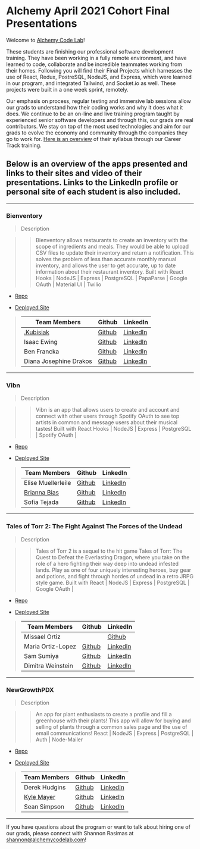 # Alchemy April 2021 Cohort Final Presentations

Welcome to [Alchemy Code Lab](https://www.alchemycodelab.com)! 

These students are finishing our professional software development training. They have been working in a fully remote environment, and have learned to code, collaborate and be incredible teammates working from their homes. Following you will find their Final Projects which harnesses the use of React, Redux, PostreSQL, NodeJS, and Express, which were learned in our program, and integrated Tailwind,  and Socket.io as well. These projects were built in a one week sprint, remotely.

Our emphasis on process, regular testing and immersive lab sessions allow our grads to understand how their coding works and why it does what it does. We continue to be an on-line and live training program taught by experienced senior software developers and through this, our grads are real contributors. We stay on top of the most used technologies and aim for our grads to evolve the economy and community through the companies they go to work for. [Here is an overview](https://docs.google.com/document/d/1RVKZ4wzOLJn5OeIE-94riRoJGLpwLRG1SuBdGY7sedg/edit?usp=sharing) of their syllabus through our Career Track training.  

## Below is an overview of the apps presented and links to their sites and video of their presentations. Links to the LinkedIn profile or personal site of each student is also included.
___
### Bienventory

> Description 

>>Bienventory allows restaurants to create an inventory with the scope of ingredients and meals. They would be able to upload CSV files to update their inventory and return a notification. This solves the problem of less than accurate monthly manual inventory, and allows the user to get accurate, up to date information about their restaurant inventory. Built with React Hooks | NodeJS | Express | PostgreSQL | PapaParse | Google OAuth | Material UI | Twilio

* [Repo](https://github.com/Bienventory)

* [Deployed Site](https://bienventory.netlify.app/)

>| Team Members  | Github  | LinkedIn  |
>|---|---|---|
>| [.Kubisiak](https://www.kubisiak.dev/) |  [Github](https://github.com/mckubisiak)  |  [LinkedIn](https://github.com/mckubisiak)  |
>| Isaac Ewing |  [Github](https://github.com/Isaac-Ewing)  |  [LinkedIn](https://www.linkedin.com/in/isaac-ewing/)  |
>| Ben Francka|  [Github](github.com/BenFrancka)  |  [LinkedIn](https://www.linkedin.com/in/ben-francka/)  |
>| Diana Josephine Drakos|  [Github](https://github.com/dianajodrakos)  |  [LinkedIn](https://www.linkedin.com/in/dj-drakos)  |

___
### Vibn

> Description 

>> Vibn is an app that allows users to create and account and connect with other users through Spotify OAuth to see top artists in common and message users about their musical tastes! Built with React Hooks | NodeJS | Express | PostgreSQL | Spotify OAuth |


* [Repo](https://github.com/Vibn-App)

* [Deployed Site](https://vibn.netlify.app/)

>| Team Members  | Github  | LinkedIn  |
>|---|---|---|
>| Elise Muellerleile|  [Github](https://github.com/eliamue)  |  [LinkedIn](https://www.linkedin.com/in/eliamue/)  |
>| [Brianna Bias](https://bribias.dev) | [Github](https://github.com/bribias)   | [LinkedIn](https://linkedin.com/ln/brianna.bias)   |
>| Sofia Tejada | [Github](https://github.com/sofiatejada)   | [LinkedIn](https://linkedin.com/in/sofianais)   |

___
### Tales of Torr 2: The Fight Against The Forces of the Undead

> Description 

>>Tales of Torr 2 is a sequel to the hit game Tales of Torr: The Quest to Defeat the Everlasting Dragon, where you take on the role of a hero fighting their way deep into undead infested lands. Play as one of four uniquely interesting heroes, buy gear and potions, and fight through hordes of undead in a retro JRPG style game. Built with React | NodeJS | Express | PostgreSQL | Google OAuth |

* [Repo](https://github.com/Tales-of-Torr-2)

* [Deployed Site]()

>| Team Members  | Github  | LinkedIn  |
>|---|---|---|
>Missael Ortiz | |  [Github](https://github.com/MissaelOrtiz)  |  [LinkedIn](https://www.linkedin.com/in/missaelortiz/)  |
>| Maria Ortiz-Lopez|  [Github](https://github.com/MariaOrtiz1)  |  [LinkedIn](https://www.linkedin.com/in/maria-ortiz-lopez-54392a211/)  |
>| Sam Sumiya| [Github](https://github.com/chenerychen)   | [LinkedIn](https://www.linkedin.com/in/chenerychen/)   |
>| Dimitra Weinstein|  [Github](github.com/dimitraweinstein)  |  [LinkedIn](https://www.linkedin.com/in/dimitraweinstein/)  |

___
### NewGrowthPDX

> Description 

>>An app for plant enthusiasts to create a profile and fill a greenhouse with their plants! This app will allow for buying and selling of plants through a common sales page and the use of email communications! React | NodeJS | Express | PostgreSQL | Auth | Node-Mailer 

* [Repo](https://github.com/NewGrowthPDX)

* [Deployed Site](new-growth-pdx-frontend.vercel.app)

>| Team Members  | Github  | LinkedIn  |
>|---|---|---|
>| Derek Hudgins| [Github](https://github.com/DerekHudgins)   | [LinkedIn](https://www.linkedin.com/in/derekhudgins/)   |
>| [Kyle Mayer](https://www.kylemayer.dev)|  [Github](https://github.com/kylemayer)  |  [LinkedIn](https://www.linkedin.com/in/kyle-mayer88/)  |
>| Sean Simpson |  [Github](https://github.com/simpson-sean)  |  [LinkedIn](www.linkedin.com/in/simpson-sean)  |

___
If you have questions about the program or want to talk about hiring one of our grads, please connect with Shannon Rasimas at shannon@alchemycodelab.com!
